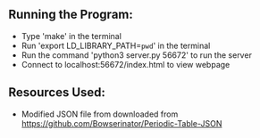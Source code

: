 Running the Program:
---------------------
- Type 'make' in the terminal
- Run 'export LD_LIBRARY_PATH=`pwd`' in the terminal
- Run the command 'python3 server.py 56672' to run the server
- Connect to localhost:56672/index.html to view webpage

Resources Used:
---------------
- Modified JSON file from downloaded from https://github.com/Bowserinator/Periodic-Table-JSON